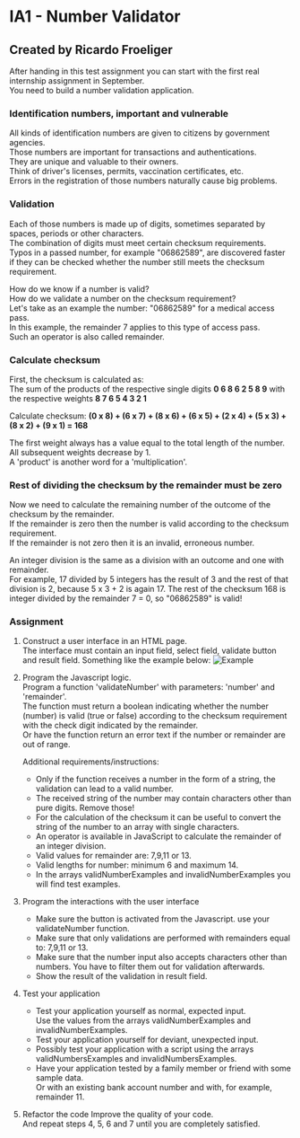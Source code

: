 # IA1 - Number Validator
## Created by Ricardo Froeliger

After handing in this test assignment you can start with the first real internship assignment in September.<br>
You need to build a number validation application.


### Identification numbers, important and vulnerable
All kinds of identification numbers are given to citizens by government agencies.<br> 
Those numbers are important for transactions and authentications.<br> 
They are unique and valuable to their owners.<br> 
Think of driver's licenses, permits, vaccination certificates, etc.<br>
Errors in the registration of those numbers naturally cause big problems.



### Validation
Each of those numbers is made up of digits, sometimes separated by spaces, periods or other characters.<br>
The combination of digits must meet certain checksum requirements.<br>
Typos in a passed number, for example "06862589", are discovered faster if they can be checked whether the number still meets the checksum requirement.

How do we know if a number is valid?<br>
How do we validate a number on the checksum requirement?<br>
Let's take as an example the number: "06862589" for a medical access pass.<br> 
In this example, the remainder 7 applies to this type of access pass.<br>
Such an operator is also called remainder.

 

### Calculate checksum
First, the checksum is calculated as:<br>
The sum of the products of the respective single digits **0 6 8 6 2 5 8 9** with the respective weights **8 7 6 5 4 3 2 1**<br>

Calculate checksum: **(0 x 8) + (6 x 7) + (8 x 6) + (6 x 5) + (2 x 4) + (5 x 3) + (8 x 2) + (9 x 1) = 168**

The first weight always has a value equal to the total length of the number.<br> 
All subsequent weights decrease by 1.<br> 
A 'product' is another word for a 'multiplication'.

 

### Rest of dividing the checksum by the remainder must be zero
Now we need to calculate the remaining number of the outcome of the checksum by the remainder.<br>
If the remainder is zero then the number is valid according to the checksum requirement.<br> 
If the remainder is not zero then it is an invalid, erroneous number.

An integer division is the same as a division with an outcome and one with remainder.<br> 
For example, 17 divided by 5 integers has the result of 3 and the rest of that division is 2, because 5 x 3 + 2 is again 17.
The rest of the checksum 168 is integer divided by the remainder 7 = 0, so "06862589" is valid!

 

### Assignment
1. Construct a user interface in an HTML page.<br>
    The interface must contain an input field, select field, validate button and result field.
    Something like the example below: 
    ![Example](https://imgur.com/dQoL8NS.png)

2. Program the Javascript logic.<br>
    Program a function 'validateNumber' with parameters: 'number' and 'remainder'.<br>
    The function must return a boolean indicating whether the number (number) is valid (true or false) according to the checksum requirement with the check digit indicated by the remainder.<br>
    Or have the function return an error text if the number or remainder are out of range.

    Additional requirements/instructions:
    * Only if the function receives a number in the form of a string, the validation can lead to a valid number.
    * The received string of the number may contain characters other than pure digits. Remove those!
    * For the calculation of the checksum it can be useful to convert the string of the number to an array with single characters.
    * An operator is available in JavaScript to calculate the remainder of an integer division.
    * Valid values ​​for remainder are: 7,9,11 or 13.
    * Valid lengths for number: minimum 6 and maximum 14.
    * In the arrays validNumberExamples and invalidNumberExamples you will find test examples.

3. Program the interactions with the user interface
    * Make sure the button is activated from the Javascript. use your validateNumber function.
    * Make sure that only validations are performed with remainders equal to: 7,9,11 or 13.
    * Make sure that the number input also accepts characters other than numbers. You have to filter them out for validation afterwards.
    * Show the result of the validation in result field.
    
4. Test your application
    * Test your application yourself as normal, expected input.<br> 
        Use the values ​​from the arrays validNumberExamples and invalidNumberExamples.
    * Test your application yourself for deviant, unexpected input.
    * Possibly test your application with a script using the arrays validNumbersExamples and invalidNumbersExamples.
    * Have your application tested by a family member or friend with some sample data.<br>
        Or with an existing bank account number and with, for example, remainder 11.

5. Refactor the code
    Improve the quality of your code.<br>
    And repeat steps 4, 5, 6 and 7 until you are completely satisfied.